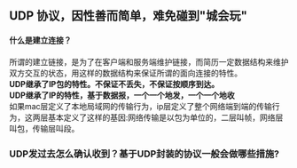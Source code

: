 ## UDP 协议，因性善而简单，难免碰到"城会玩"
#### 什么是建立连接？
所谓的建立链接，是为了在客户端和服务端维护链接，而简历一定数据结构来维护双方交互的状态，用这样的数据结构来保证所谓的面向连接的特性。<br>
**UDP继承了IP包的特性。不保证不丢失，不保证按顺序到达。**<br>
**UDP继承了IP的特性，基于数据报，一个一个地发，一个一个地收**<br>
如果mac层定义了本地局域网的传输行为，ip层定义了整个网络端到端的传输行为，这两层基本定义了这样的基因:网络传输是以包为单位的，二层叫帧，网络层叫包，传输层叫段。<br>
### UDP发过去怎么确认收到？基于UDP封装的协议一般会做哪些措施?
